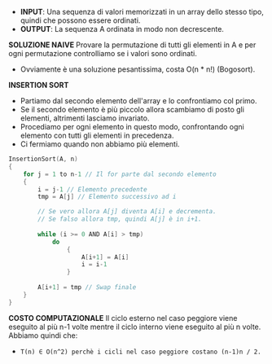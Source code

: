 - **INPUT**: Una sequenza di valori memorizzati in un array dello stesso tipo, quindi che possono essere ordinati.
- **OUTPUT**: La sequenza A ordinata in modo non decrescente.

**SOLUZIONE NAIVE**
Provare la permutazione di tutti gli elementi in A e per ogni permutazione controlliamo se i valori sono ordinati.
- Ovviamente è una soluzione pesantissima, costa O(n * n!) (Bogosort).

**INSERTION SORT**
- Partiamo dal secondo elemento dell'array e lo confrontiamo col primo.
- Se il secondo elemento è più piccolo allora scambiamo di posto gli elementi, altrimenti lasciamo invariato.
- Procediamo per ogni elemento in questo modo, confrontando ogni elemento con tutti gli elementi in precedenza.
- Ci fermiamo quando non abbiamo più elementi.

``` C++
InsertionSort(A, n)
{
	for j = 1 to n-1 // Il for parte dal secondo elemento
	{
		i = j-1 // Elemento precedente
		tmp = A[j] // Elemento successivo ad i

		// Se vero allora A[j] diventa A[i] e decrementa.
		// Se falso allora tmp, quindi A[j] è in i+1.
		
		while (i >= 0 AND A[i] > tmp) 
			do
				{
					A[i+1] = A[i]
					i = i-1
				}
				
		A[i+1] = tmp // Swap finale
	}	
}
```

**COSTO COMPUTAZIONALE**
Il ciclo esterno nel caso peggiore viene eseguito al più n-1 volte mentre il ciclo interno viene eseguito al più n volte. Abbiamo quindi che:
- `T(n) ∈ O(n^2) perchè i cicli nel caso peggiore costano (n-1)n / 2.`